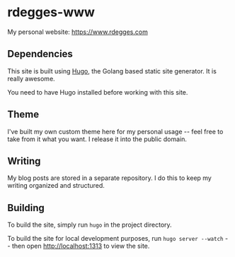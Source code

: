 # rdegges-www

My personal website: https://www.rdegges.com


## Dependencies

This site is built using [Hugo][], the Golang based static site generator.  It
is really awesome.

You need to have Hugo installed before working with this site.


## Theme

I've built my own custom theme here for my personal usage -- feel free to take
from it what you want.  I release it into the public domain.


## Writing

My blog posts are stored in a separate repository.  I do this to keep my writing
organized and structured.


## Building

To build the site, simply run `hugo` in the project directory.

To build the site for local development purposes, run `hugo server --watch` --
then open [http://localhost:1313][] to view the site.


  [Hugo]: http://gohugo.io/ "Hugo"
  [http://localhost:1313]: http://localhost:1313 "Localhost"
